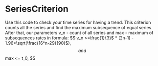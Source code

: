 # SeriesCriterion
Use this code to check your time series for having a trend. This criterion counts all the series and find the maximum subsequence of equal series. After that, our parameters v_n - count of all series and max - maximum of subsequences rates in formula:
$$ v_n >=\frac{1}{3}$ * (2n-1) - 1.96*\sqrt(\frac{16*n-29}{90}$), $$
and
$$ max <= t_0, $$
